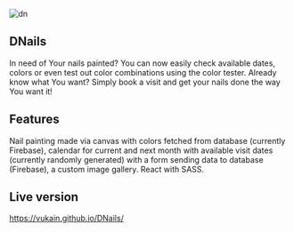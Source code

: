 ![dn](https://user-images.githubusercontent.com/55598879/170723404-0c5a688e-08da-4e57-a213-c6abc36d5f21.jpg)

## DNails

In need of Your nails painted? You can now easily check available dates, colors or even test out color combinations using the color tester. Already know what You want? Simply book a visit and get your nails done the way You want it!

## Features

Nail painting made via canvas with colors fetched from database (currently Firebase), calendar for current and next month with available visit dates (currently randomly generated) with a form sending data to database (Firebase), a custom image gallery. React with SASS.

## Live version

https://vukain.github.io/DNails/
